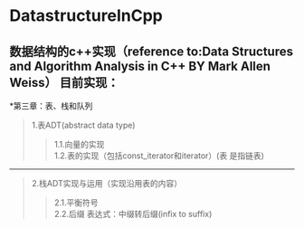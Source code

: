 DatastructureInCpp
====
数据结构的c++实现（reference to:Data Structures and Algorithm Analysis in C++ BY Mark Allen Weiss）
目前实现：
-----
*第三章：表、栈和队列<br>
>1.表ADT(abstract data type)<br>
>>1.1.向量的实现<br>
>>1.2.表的实现（包括const_iterator和iterator）(表 是指链表)<br>
------
>2.栈ADT实现与运用（实现沿用表的内容）<br>
>>2.1.平衡符号<br>
>>2.2.后缀 表达式：中缀转后缀(infix to suffix)<br>
